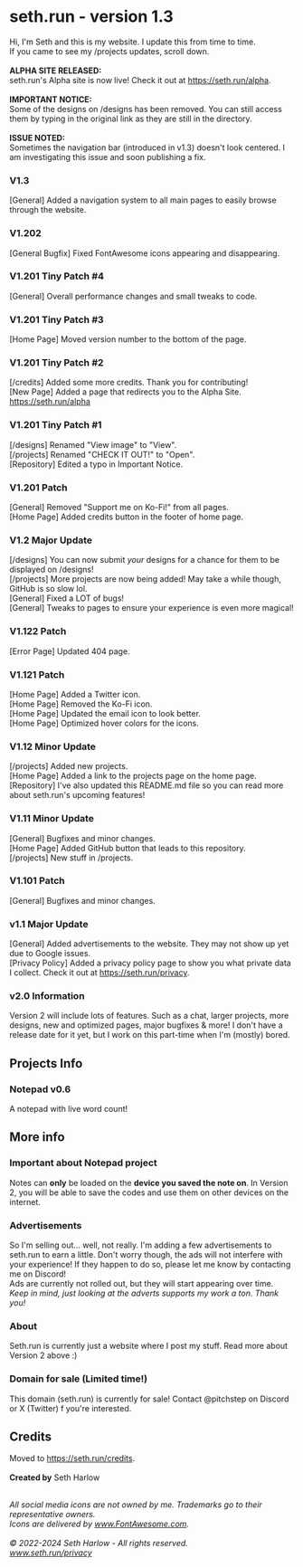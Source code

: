 # seth.run - version 1.3
Hi, I'm Seth and this is my website. I update this from time to time.<br>
If you came to see my /projects updates, scroll down.<br>
<br>
**ALPHA SITE RELEASED:**<br>
seth.run's Alpha site is now live! Check it out at https://seth.run/alpha.
<br><br>
**IMPORTANT NOTICE:**<br>
Some of the designs on /designs has been removed. You can still access them by typing in the original link as they are still in the directory.<br>
<br>
**ISSUE NOTED:**<br>
Sometimes the navigation bar (introduced in v1.3) doesn't look centered. I am investigating this issue and soon publishing a fix.<br>

### V1.3
[General] Added a navigation system to all main pages to easily browse through the website.

### V1.202
[General Bugfix] Fixed FontAwesome icons appearing and disappearing.

### V1.201 Tiny Patch #4
[General] Overall performance changes and small tweaks to code.

### V1.201 Tiny Patch #3
[Home Page] Moved version number to the bottom of the page.

### V1.201 Tiny Patch #2
[/credits] Added some more credits. Thank you for contributing!<br>
[New Page] Added a page that redirects you to the Alpha Site. https://seth.run/alpha

### V1.201 Tiny Patch #1
[/designs] Renamed "View image" to "View".<br>
[/projects] Renamed "CHECK IT OUT!" to "Open".<br>
[Repository] Edited a typo in Important Notice.

### V1.201 Patch
[General] Removed "Support me on Ko-Fi!" from all pages.<br>
[Home Page] Added credits button in the footer of home page.

### V1.2 Major Update
[/designs] You can now submit _your_ designs for a chance for them to be displayed on /designs!<br>
[/projects] More projects are now being added! May take a while though, GitHub is so slow lol.<br>
[General] Fixed a LOT of bugs!<br>
[General] Tweaks to pages to ensure your experience is even more magical!

### V1.122 Patch
[Error Page] Updated 404 page.

### V1.121 Patch
[Home Page] Added a Twitter icon.<br>
[Home Page] Removed the Ko-Fi icon.<br>
[Home Page] Updated the email icon to look better.<br>
[Home Page] Optimized hover colors for the icons.

### V1.12 Minor Update
[/projects] Added new projects.<br>
[Home Page] Added a link to the projects page on the home page.<br>
[Repository] I've also updated this README.md file so you can read more about seth.run's upcoming features!

### V1.11 Minor Update
[General] Bugfixes and minor changes.<br>
[Home Page] Added GitHub button that leads to this repository.<br>
[/projects] New stuff in /projects.

### V1.101 Patch
[General] Bugfixes and minor changes.

### v1.1 Major Update
[General] Added advertisements to the website. They may not show up yet due to Google issues.<br>
[Privacy Policy] Added a privacy policy page to show you what private data I collect. Check it out at https://seth.run/privacy.

### v2.0 Information
Version 2 will include lots of features. Such as a chat, larger projects, more designs, new and optimized pages, major bugfixes & more! I don't have a release date for it yet, but I work on this part-time when I'm (mostly) bored.

## Projects Info

### Notepad v0.6
A notepad with live word count!

## More info

### Important about Notepad project
Notes can **only** be loaded on the **device you saved the note on**. In Version 2, you will be able to save the codes and use them on other devices on the internet.

### Advertisements
So I'm selling out... well, not really. I'm adding a few advertisements to seth.run to earn a little. Don't worry though, the ads will not interfere with your experience! If they happen to do so, please let me know by contacting me on Discord!<br>
Ads are currently not rolled out, but they will start appearing over time.<br>
_Keep in mind, just looking at the adverts supports my work a ton. Thank you!_

### About
Seth.run is currently just a website where I post my stuff. Read more about Version 2 above :)

### Domain for sale (Limited time!)
This domain (seth.run) is currently for sale! Contact @pitchstep on Discord or X (Twitter) f you're interested.

## Credits
Moved to https://seth.run/credits.
<br><br>
**Created by** Seth Harlow<br><br>

_All social media icons are not owned by me. Trademarks go to their representative owners._<br>
_Icons are delivered by www.FontAwesome.com._
<br><br>
_© 2022-2024 Seth Harlow - All rights reserved._<br>
_www.seth.run/privacy_
